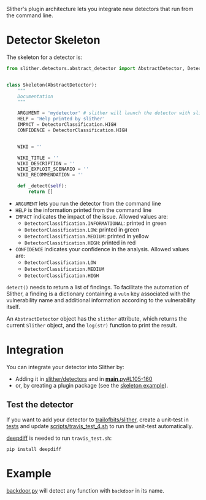 Slither's plugin architecture lets you integrate new detectors that run from the command line.

# Detector Skeleton

The skeleton for a detector is:

```python
from slither.detectors.abstract_detector import AbstractDetector, DetectorClassification


class Skeleton(AbstractDetector):
    """
    Documentation
    """

    ARGUMENT = 'mydetector' # slither will launch the detector with slither.py --mydetector
    HELP = 'Help printed by slither'
    IMPACT = DetectorClassification.HIGH
    CONFIDENCE = DetectorClassification.HIGH


    WIKI = ''

    WIKI_TITLE = ''
    WIKI_DESCRIPTION = ''
    WIKI_EXPLOIT_SCENARIO = ''
    WIKI_RECOMMENDATION = ''

    def _detect(self):
        return []
```

- `ARGUMENT` lets you run the detector from the command line
- `HELP` is the information printed from the command line
- `IMPACT` indicates the impact of the issue. Allowed values are:
  - `DetectorClassification.INFORMATIONAL`: printed in green
  - `DetectorClassification.LOW`: printed in green
  - `DetectorClassification.MEDIUM`: printed in yellow
  - `DetectorClassification.HIGH`: printed in red
- `CONFIDENCE` indicates your confidence in the analysis. Allowed values are:
  - `DetectorClassification.LOW`
  - `DetectorClassification.MEDIUM`
  - `DetectorClassification.HIGH`

`detect()` needs to return a list of findings. To facilitate the automation of Slither, a finding is a dictionary containing a `vuln` key associated with the vulnerability name and additional information according to the vulnerability itself.

An `AbstractDetector` object has the `slither` attribute, which returns the current `Slither` object, and the `log(str)` function to print the result.

# Integration

You can integrate your detector into Slither by:
- Adding it in [slither/detectors](https://github.com/trailofbits/slither/tree/20b8fdb7bc9227abe3c9c3a769f59eb5d1338849/slither/detectors) and in [__main__.py#L105-160](https://github.com/trailofbits/slither/blob/8f91c801c0bb903990c4fc9fa30611f157c6b0f9/slither/__main__.py#L105-L160)
- or, by creating a plugin package (see the [skeleton example](https://github.com/trailofbits/slither/tree/8f91c801c0bb903990c4fc9fa30611f157c6b0f9/plugin_example)).

## Test the detector
If you want to add your detector to [trailofbits/slither](https://github.com/trailofbits/slither), create a unit-test in [tests](https://github.com/trailofbits/slither/tree/master/tests) and update [scripts/travis_test_4.sh](https://github.com/trailofbits/slither/blob/master/scripts/travis_test_4.sh#L92) to run the unit-test automatically.

[deepdiff](https://github.com/seperman/deepdiff) is needed to run `travis_test.sh`:
```
pip install deepdiff
```

# Example
[backdoor.py](https://github.com/trailofbits/slither/blob/0d1bbbebad52affcc8f6ee5855ab16e3b6bbbc74/slither/detectors/examples/backdoor.py) will detect any function with `backdoor` in its name.
